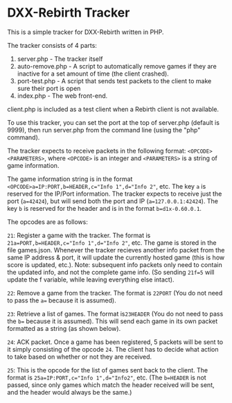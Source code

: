 # DXX-Rebirth Tracker
This is a simple tracker for DXX-Rebirth written in PHP.

The tracker consists of 4 parts:

1. server.php - The tracker itself
2. auto-remove.php - A script to automatically remove games if they are inactive for a set amount of time (the client crashed).
3. port-test.php - A script that sends test packets to the client to make sure their port is open
4. index.php - The web front-end.

client.php is included as a test client when a Rebirth client is not available.

To use this tracker, you can set the port at the top of server.php (default is 9999), then run server.php from the command line (using the "php" command).

The tracker expects to receive packets in the following format: `<OPCODE><PARAMETERS>`, where `<OPCODE>` is an integer and `<PARAMETERS>` is a string of game information.

The game information string is in the format `<OPCODE>a=IP:PORT,b=HEADER,c="Info 1",d="Info 2"`, etc. The key `a` is reserved for the IP/Port information. The tracker expects to receive just the port (`a=42424`), but will send both the port and IP (`a=127.0.0.1:42424`). The key `b` is reserved for the header and is in the format `b=d1x-0.60.0.1`.

The opcodes are as follows:

  `21`: Register a game with the tracker. The format is `21a=PORT,b=HEADER,c="Info 1",d="Info 2"`, etc. The game is stored in the file games.json. Whenever the tracker recieves another info packet from the same IP address & port, it will update the currently hosted game (this is how score is updated, etc.). Note: subsequent info packets only need to contain the updated info, and not the complete game info. (So sending `21f=5` will update the f variable, while leaving everything else intact).

  `22`: Remove a game from the tracker. The format is `22PORT` (You do not need to pass the `a=` because it is assumed).

  `23`: Retrieve a list of games. The format is`23HEADER` (You do not need to pass the `b=` because it is assumed). This will send each game in its own packet formatted as a string (as shown below).
  
  `24`: ACK packet. Once a game has been registered, 5 packets will be sent to it simply consisting of the opcode `24`. The client has to decide what action to take based on whether or not they are received.
  
  `25`: This is the opcode for the list of games sent back to the client. The format is `25a=IP:PORT,c="Info 1",d="Info2"`, etc. (The `b=HEADER` is not passed, since only games which match the header received will be sent, and the header would always be the same.)

